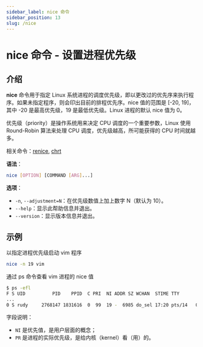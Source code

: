 ```yaml
---
sidebar_label: nice 命令
sidebar_position: 13
slug: /nice
---
```


# nice 命令 - 设置进程优先级



## 介绍

**nice** 命令用于指定 Linux 系统进程的调度优先级，即以更改过的优先序来执行程序。如果未指定程序，则会印出目前的排程优先序。nice 值的范围是 [-20, 19]，其中 -20 是最高优先级，19 是最低优先级。Linux 进程的默认 nice 值为 0。

优先级（priority）是操作系统用来决定 CPU 调度的一个重要参数，Linux 使用 Round-Robin 算法来处理 CPU 调度，优先级越高，所可能获得的 CPU 时间就越多。

相关命令：[renice](/linux-command/renice), [chrt](/linux-command/chrt)

**语法**：

```bash
nice [OPTION] [COMMAND [ARG]...]
```

**选项**：

- `-n`, `--adjustment=N`：在优先级数值上加上数字 N（默认为 10）。
- `--help`：显示此帮助信息并退出。
- `--version`：显示版本信息并退出。



## 示例

以指定进程优先级启动 vim 程序

```bash
nice -n 19 vim
```

通过 ps 命令查看 vim 进程的 nice 值

```bash
$ ps -efl
F S UID          PID    PPID  C PRI  NI ADDR SZ WCHAN  STIME TTY          TIME CMD
...
0 S rudy     2768147 1831616  0  99  19 -  6985 do_sel 17:20 pts/14   00:00:00 vim
```

字段说明：

- `NI` 是优先值，是用户层面的概念；
- `PR` 是进程的实际优先级，是给内核（kernel）看（用）的。
